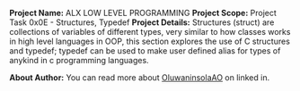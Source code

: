 __Project Name:__ ALX LOW LEVEL PROGRAMMING
__Project Scope:__ Project Task 0x0E - Structures, Typedef
__Project Details:__ Structures (struct) are collections of variables of different types, very similar to how classes works in high level languages in OOP, this section explores the use of C structures and typedef; typedef can be used to make user defined alias for types of anykind in c programming languages.

__About Author:__ You can read more about [OluwaninsolaAO](https://www.linkedin.com/in/oluwaninsolaao) on linked in.
